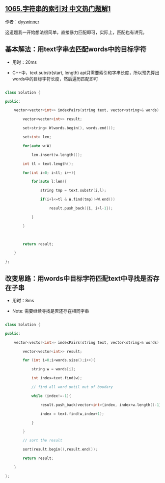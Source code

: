 ## [1065.字符串的索引对 中文热门题解1](https://leetcode.cn/problems/index-pairs-of-a-string/solutions/100000/gai-bian-si-lu-ni-jiu-hui-geng-kuai-by-dyywinner)

作者：[dyywinner](https://leetcode.cn/u/dyywinner)

这道题我一开始想法很简单，直接暴力匹配即可，实际上，匹配也有讲究。
## 基本解法：用text字串去匹配words中的目标字符
- 用时：20ms
- C++中，text.substr(start, length) api只需要索引和字串长度，所以预先算出words中的目标字符长度，然后遍历匹配即可
```C++
class Solution {
public:
    vector<vector<int>> indexPairs(string text, vector<string>& words) {
        vector<vector<int>> result;
        set<string> W(words.begin(), words.end());
        set<int> len;
        for(auto w:W)
            len.insert(w.length());
        int tl = text.length();
        for(int i=0; i<tl; i++){
            for(auto l:len){
                string tmp = text.substr(i,l);
                if(i+l<=tl & W.find(tmp)!=W.end())
                    result.push_back({i, i+l-1});
            }
        }
        
        return result;
    }
};
```

## 改变思路：用words中目标字符匹配text中寻找是否存在子串
- 用时：8ms
- Note: 需要继续寻找是否还存在相同字串
```C++
class Solution {
public:
    vector<vector<int>> indexPairs(string text, vector<string>& words) {
        vector<vector<int>> result;
        for (int i=0;i<words.size();i++){
            string w = words[i];
            int index=text.find(w);
            // find all word until out of boudary
            while (index!=-1){
                result.push_back(vector<int>{index, index+w.length()-1});
                index = text.find(w,index+1);
            }
        }
        // sort the result
        sort(result.begin(),result.end());
        return result;
    }
};
```